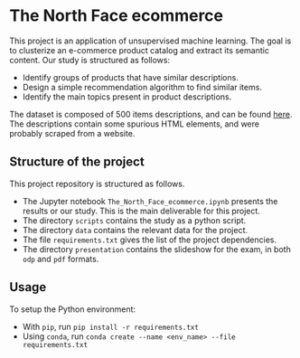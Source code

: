 # The North Face ecommerce

This project is an application of unsupervised machine learning. The goal is to clusterize an e-commerce product catalog and extract its semantic content. Our study is structured as follows:
- Identify groups of products that have similar descriptions.
- Design a simple recommendation algorithm to find similar items.
- Identify the main topics present in product descriptions.

The dataset is composed of 500 items descriptions, and can be found [here](https://www.kaggle.com/datasets/cclark/product-item-data). The descriptions contain some spurious HTML elements, and were probably scraped from a website.


## Structure of the project

This project repository is structured as follows.
- The Jupyter notebook `The_North_Face_ecommerce.ipynb` presents the results or our study. This is the main deliverable for this project.
- The directory `scripts` contains the study as a python script.
- The directory `data` contains the relevant data for the project.
- The file `requirements.txt` gives the list of the project dependencies. 
- The directory `presentation` contains the slideshow for the exam, in both `odp` and `pdf` formats.


## Usage

To setup the Python environment:
- With `pip`, run `pip install -r requirements.txt`
- Using `conda`, run `conda create --name <env_name> --file requirements.txt`